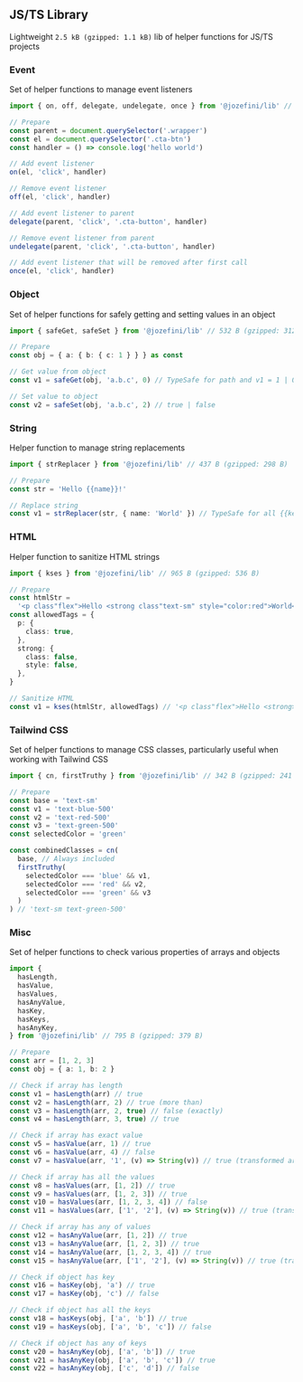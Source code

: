 ## JS/TS Library

Lightweight `2.5 kB (gzipped: 1.1 kB)` lib of helper functions for JS/TS projects

### Event

Set of helper functions to manage event listeners

```typescript
import { on, off, delegate, undelegate, once } from '@jozefini/lib' // 598 B (gzipped: 324 B)

// Prepare
const parent = document.querySelector('.wrapper')
const el = document.querySelector('.cta-btn')
const handler = () => console.log('hello world')

// Add event listener
on(el, 'click', handler)

// Remove event listener
off(el, 'click', handler)

// Add event listener to parent
delegate(parent, 'click', '.cta-button', handler)

// Remove event listener from parent
undelegate(parent, 'click', '.cta-button', handler)

// Add event listener that will be removed after first call
once(el, 'click', handler)
```

### Object

Set of helper functions for safely getting and setting values in an object

```typescript
import { safeGet, safeSet } from '@jozefini/lib' // 532 B (gzipped: 312 B)

// Prepare
const obj = { a: { b: { c: 1 } } } as const

// Get value from object
const v1 = safeGet(obj, 'a.b.c', 0) // TypeSafe for path and v1 = 1 | 0

// Set value to object
const v2 = safeSet(obj, 'a.b.c', 2) // true | false
```

### String

Helper function to manage string replacements

```typescript
import { strReplacer } from '@jozefini/lib' // 437 B (gzipped: 298 B)

// Prepare
const str = 'Hello {{name}}!'

// Replace string
const v1 = strReplacer(str, { name: 'World' }) // TypeSafe for all {{keys}} and output = 'Hello World!'
```

### HTML

Helper function to sanitize HTML strings

```typescript
import { kses } from '@jozefini/lib' // 965 B (gzipped: 536 B)

// Prepare
const htmlStr =
  '<p class"flex">Hello <strong class"text-sm" style="color:red">World</strong>!</p>'
const allowedTags = {
  p: {
    class: true,
  },
  strong: {
    class: false,
    style: false,
  },
}

// Sanitize HTML
const v1 = kses(htmlStr, allowedTags) // '<p class"flex">Hello <strong>World</strong>!</p>'
```

### Tailwind CSS

Set of helper functions to manage CSS classes, particularly useful when working with Tailwind CSS

```typescript
import { cn, firstTruthy } from '@jozefini/lib' // 342 B (gzipped: 241 B)

// Prepare
const base = 'text-sm'
const v1 = 'text-blue-500'
const v2 = 'text-red-500'
const v3 = 'text-green-500'
const selectedColor = 'green'

const combinedClasses = cn(
  base, // Always included
  firstTruthy(
    selectedColor === 'blue' && v1,
    selectedColor === 'red' && v2,
    selectedColor === 'green' && v3
  )
) // 'text-sm text-green-500'
```

### Misc

Set of helper functions to check various properties of arrays and objects

```typescript
import {
  hasLength,
  hasValue,
  hasValues,
  hasAnyValue,
  hasKey,
  hasKeys,
  hasAnyKey,
} from '@jozefini/lib' // 795 B (gzipped: 379 B)

// Prepare
const arr = [1, 2, 3]
const obj = { a: 1, b: 2 }

// Check if array has length
const v1 = hasLength(arr) // true
const v2 = hasLength(arr, 2) // true (more than)
const v3 = hasLength(arr, 2, true) // false (exactly)
const v4 = hasLength(arr, 3, true) // true

// Check if array has exact value
const v5 = hasValue(arr, 1) // true
const v6 = hasValue(arr, 4) // false
const v7 = hasValue(arr, '1', (v) => String(v)) // true (transformed arr value)

// Check if array has all the values
const v8 = hasValues(arr, [1, 2]) // true
const v9 = hasValues(arr, [1, 2, 3]) // true
const v10 = hasValues(arr, [1, 2, 3, 4]) // false
const v11 = hasValues(arr, ['1', '2'], (v) => String(v)) // true (transformed arr value)

// Check if array has any of values
const v12 = hasAnyValue(arr, [1, 2]) // true
const v13 = hasAnyValue(arr, [1, 2, 3]) // true
const v14 = hasAnyValue(arr, [1, 2, 3, 4]) // true
const v15 = hasAnyValue(arr, ['1', '2'], (v) => String(v)) // true (transformed arr value)

// Check if object has key
const v16 = hasKey(obj, 'a') // true
const v17 = hasKey(obj, 'c') // false

// Check if object has all the keys
const v18 = hasKeys(obj, ['a', 'b']) // true
const v19 = hasKeys(obj, ['a', 'b', 'c']) // false

// Check if object has any of keys
const v20 = hasAnyKey(obj, ['a', 'b']) // true
const v21 = hasAnyKey(obj, ['a', 'b', 'c']) // true
const v22 = hasAnyKey(obj, ['c', 'd']) // false
```

